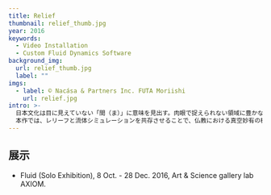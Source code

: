 ```yaml
---
title: Relief
thumbnail: relief_thumb.jpg
year: 2016
keywords:
  - Video Installation
  - Custom Fluid Dynamics Software
background_img:
  url: relief_thumb.jpg
  label: ""
imgs:
  - label: © Nacása & Partners Inc. FUTA Moriishi
    url: relief.jpg
intro: >-
  日本文化は目に見えていない「間（ま）」に意味を見出す。肉眼で捉えられない領域に豊かなエネルギーが満ちていると考える。
  本作では、レリーフと流体シミュレーションを共存させることで、仏教における真空妙有の概念と物理学の共通の着地点を模索した。
---
```


## 展示

- Fluid (Solo Exhibition), 8 Oct. - 28 Dec. 2016, Art & Science gallery lab AXIOM.
